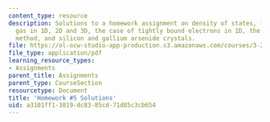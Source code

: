 ```yaml
---
content_type: resource
description: Solutions to a homework assignment on density of states, free electron
  gas in 1D, 2D and 3D, the case of tightly bound electrons in 1D, the tight-binding
  method, and silicon and gallium arsenide crystals.
file: https://ol-ocw-studio-app-production.s3.amazonaws.com/courses/3-23-electrical-optical-and-magnetic-properties-of-materials-fall-2007/a3101ff13819dc8385cd71d85c3cb654_sol5.pdf
file_type: application/pdf
learning_resource_types:
- Assignments
parent_title: Assignments
parent_type: CourseSection
resourcetype: Document
title: 'Homework #5 Solutions'
uid: a3101ff1-3819-dc83-85cd-71d85c3cb654
---
```

